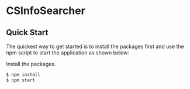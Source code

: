 # CSInfoSearcher

## Quick Start

  The quickest way to get started is to install the packages first and use the npm script to start the application as shown below:

  Install the packages.

```bash
$ npm install
$ npm start
```
